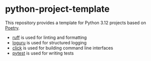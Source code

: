 # python-project-template

This repository provides a template for Python 3.12 projects based on [Poetry](https://github.com/python-poetry/poetry).

* [ruff](https://docs.astral.sh/ruff) is used for linting and formatting
* [loguru](https://github.com/Delgan/loguru) is used for structured logging
* [click](https://github.com/pallets/click) is used for building command line interfaces
* [pytest](https://docs.pytest.org/en/8.2.x) is used for writing tests
